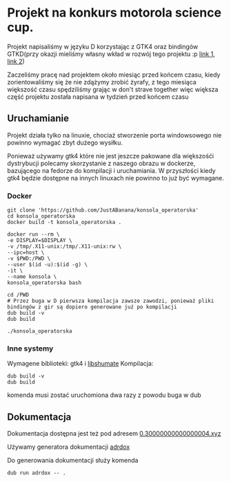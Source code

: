 # Projekt na konkurs motorola science cup.
Projekt napisaliśmy w języku D korzystając z GTK4 oraz bindingów GTKD(przy okazji mieliśmy własny wkład w rozwój tego projektu :p [link 1](https://github.com/gtkd-developers/gir-to-d/commit/fa68183af917b6cd721600a075648a4cddaa8937), [link 2](https://github.com/gtkd-developers/GtkD/issues/326))

Zaczeliśmy pracę nad projektem około miesiąc przed końcem czasu, kiedy zorientowaliśmy się że nie zdążymy zrobić żyrafy, z tego miesiąca większość czasu spędziliśmy grając w don't strave together więc większa część projektu została napisana w tydzień przed końcem czasu

## Uruchamianie

Projekt działa tylko na linuxie, chociaż stworzenie porta windowsowego nie powinno wymagać zbyt dużego wysiłku.

Ponieważ używamy gtk4 które nie jest jeszcze pakowane dla większośći dystrybucji polecamy skorzystanie z naszego obrazu w dockerze, bazującego na fedorze do kompilacji i uruchamiania. W przyszłości kiedy gtk4 będzie dostępne na innych linuxach nie powinno to już być wymagane.

### Docker

```
git clone 'https://github.com/JustABanana/konsola_operatorska'
cd konsola_operatorska
docker build -t konsola_operatorska .

docker run --rm \
-e DISPLAY=$DISPLAY \
-v /tmp/.X11-unix:/tmp/.X11-unix:rw \
--ipc=host \
-v $PWD:/PWD \
--user $(id -u):$(id -g) \
-it \
--name konsola \
konsola_operatorska bash

cd /PWD
# Przez buga w D pierwsza kompilacja zawsze zawodzi, ponieważ pliki bindingów z gir są dopiero generowane już po kompilacji
dub build -v 
dub build

./konsola_operatorska
```

### Inne systemy

Wymagene biblioteki: gtk4 i [libshumate](https://wiki.gnome.org/Projects/libshumate)
Kompilacja:
```
dub build -v
dub build
```
komenda musi zostać uruchomiona dwa razy z powodu buga w dub

## Dokumentacja
Dokumentacja dostępna jest też pod adresem [0.30000000000000004.xyz](https://0.30000000000000004.xyz/)

Używamy generatora dokumentacji [adrdox](https://github.com/adamdruppe/adrdox)

Do generowania dokumentacji służy komenda
```
dub run adrdox -- .
```
